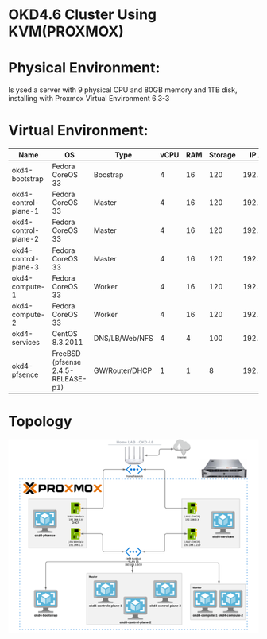 # OKD4.6 Cluster Using KVM(PROXMOX)

# Physical Environment:
  Is ysed a server with 9 physical CPU and 80GB memory and 1TB disk, installing with Proxmox Virtual Environment 6.3-3
  
# Virtual Environment:

|  Name                  |  OS                                  |       Type       |  vCPU  |  RAM  |  Storage  |  IP Address  |
|------------------------|--------------------------------------|------------------|--------|-------|-----------|--------------|
|     okd4-bootstrap     |  Fedora CoreOS 33  			|  Boostrap        |    4   |   16  |    120    |192.168.1.200 |
|  okd4-control-plane-1  |  Fedora CoreOS 33  			|  Master          |    4   |   16  |    120    |192.168.1.201 |
|  okd4-control-plane-2  |  Fedora CoreOS 33  			|  Master          |    4   |   16  |    120    |192.168.1.202 |
|  okd4-control-plane-3  |  Fedora CoreOS 33  			|  Master          |    4   |   16  |    120    |192.168.1.203 |
|     okd4-compute-1     |  Fedora CoreOS 33  			|  Worker          |    4   |   16  |    120    |192.168.1.204 |
|     okd4-compute-2     |  Fedora CoreOS 33      		|  Worker          |    4   |   16  |    120    |192.168.1.205 |
|     okd4-services      |  CentOS 8.3.2011                     |  DNS/LB/Web/NFS  |    4   |    4  |    100    |192.168.1.210 |
|     okd4-pfsence       |  FreeBSD (pfsense 2.4.5-RELEASE-p1)  |  GW/Router/DHCP  |    1   |    1  |    8      |192.168.1.1   |

# Topology
![](images/topology.png?raw=true)

